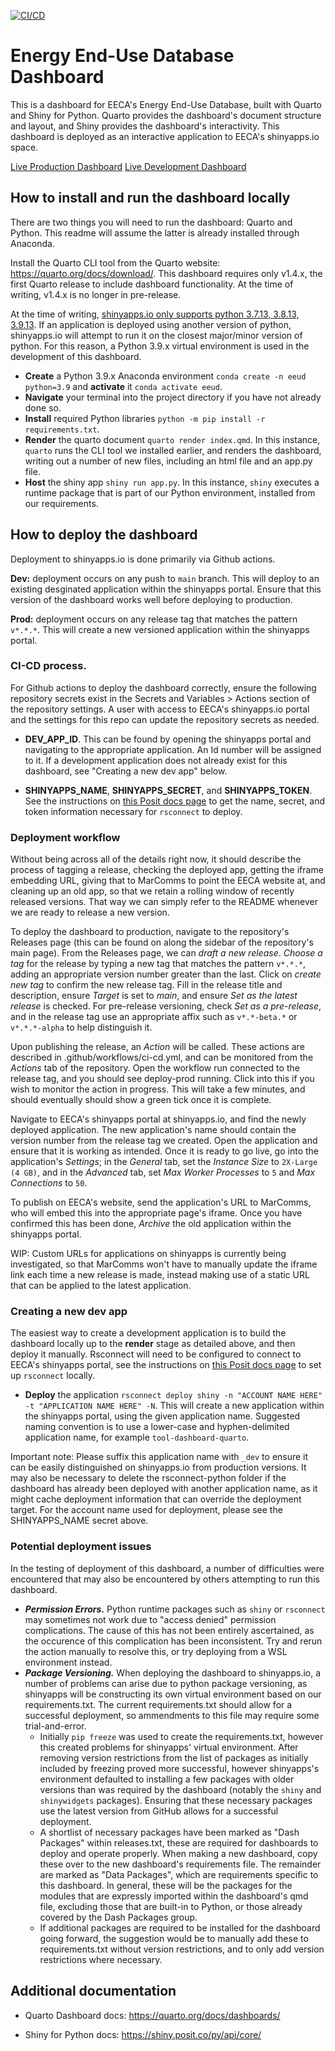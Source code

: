 [![CI/CD](https://github.com/EECA-NZ/eeud-dashboard/actions/workflows/ci-cd.yml/badge.svg)](https://github.com/EECA-NZ/eeud-dashboard/actions/workflows/ci-cd.yml)

# Energy End-Use Database Dashboard

This is a dashboard for EECA's Energy End-Use Database, built with Quarto and Shiny for Python. Quarto provides the dashboard's document structure and layout, and Shiny provides the dashboard's interactivity. This dashboard is deployed as an interactive application to EECA's shinyapps.io space.

[Live Production Dashboard](https://eeca-nz.shinyapps.io/eeud_dashboard_quarto/)
[Live Development Dashboard](https://eeca-nz.shinyapps.io/eeud_dashboard_quarto_dev/)

## How to install and run the dashboard locally

There are two things you will need to run the dashboard: Quarto and Python. This readme will assume the latter is already installed through Anaconda.

Install the Quarto CLI tool from the Quarto website: https://quarto.org/docs/download/. This dashboard requires only v1.4.x, the first Quarto release to include dashboard functionality. At the time of writing, v1.4.x is no longer in pre-release.

At the time of writing, [shinyapps.io only supports python 3.7.13, 3.8.13, 3.9.13](https://docs.posit.co/shinyapps.io/getting-started.html#deploying-applications-1). If an application is deployed using another version of python, shinyapps.io will attempt to run it on the closest major/minor version of python. For this reason, a Python 3.9.x virtual environment is used in the development of this dashboard.

-  **Create** a Python 3.9.x Anaconda environment `conda create -n eeud python=3.9` and **activate** it `conda activate eeud`.
-  **Navigate** your terminal into the project directory if you have not already done so.
-  **Install** required Python libraries `python -m pip install -r requirements.txt`.
-  **Render** the quarto document `quarto render index.qmd`. In this instance, `quarto` runs the CLI tool we installed earlier, and renders the dashboard, writing out a number of new files, including an html file and an app.py file.
-  **Host** the shiny app `shiny run app.py`. In this instance, `shiny` executes a runtime package that is part of our Python environment, installed from our requirements.

## How to deploy the dashboard

Deployment to shinyapps.io is done primarily via Github actions.

**Dev:** deployment occurs on any push to `main` branch. This will deploy to an existing desginated application within the shinyapps portal. Ensure that this version of the dashboard works well before deploying to production.

**Prod:** deployment occurs on any release tag that matches the pattern `v*.*.*`. This will create a new versioned application within the shinyapps portal.

### CI-CD process.

For Github actions to deploy the dashboard correctly, ensure the following repository secrets exist in the Secrets and Variables > Actions section of the repository settings. A user with access to EECA's shinyapps.io portal and the settings for this repo can update the repository secrets as needed.

-  **DEV_APP_ID**. This can be found by opening the shinyapps portal and navigating to the appropriate application. An Id number will be assigned to it. If a development application does not already exist for this dashboard, see "Creating a new dev app" below.

-  **SHINYAPPS_NAME**, **SHINYAPPS_SECRET**, and **SHINYAPPS_TOKEN**. See the instructions on [this Posit docs page](https://docs.posit.co/shinyapps.io/getting-started.html#deploying-applications-1) to get the name, secret, and token information necessary for `rsconnect` to deploy.

### Deployment workflow

Without being across all of the details right now, it should describe the process of tagging a release, checking the deployed app, getting the iframe embedding URL, giving that to MarComms to point the EECA website at, and cleaning up an old app, so that we retain a rolling window of recently released versions. That way we can simply refer to the README whenever we are ready to release a new version.

To deploy the dashboard to production, navigate to the repository's Releases page (this can be found on along the sidebar of the repository's main page). From the Releases page, we can *draft a new release*. *Choose a tag* for the release by typing a new tag that matches the pattern `v*.*.*`, adding an appropriate version number greater than the last. Click on *create new tag* to confirm the new release tag. Fill in the release title and description, ensure *Target* is set to *main*, and ensure *Set as the latest release* is checked. For pre-release versioning, check *Set as a pre-release*, and in the release tag use an appropriate affix such as `v*.*-beta.*` or `v*.*.*-alpha` to help distinguish it.

Upon publishing the release, an *Action* will be called. These actions are described in .github/workflows/ci-cd.yml, and can be monitored from the *Actions* tab of the repository. Open the workflow run connected to the release tag, and you should see deploy-prod running. Click into this if you wish to monitor the action in progress. This will take a few minutes, and should eventually should show a green tick once it is complete. 

Navigate to EECA's shinyapps portal at shinyapps.io, and find the newly deployed application. The new application's name should contain the version number from the release tag we created. Open the application and ensure that it is working as intended. Once it is ready to go live, go into the application's *Settings*; in the *General* tab, set the *Instance Size* to `2X-Large (4 GB)`, and in the *Advanced* tab, set *Max Worker Processes* to `5` and *Max Connections* to `50`.

To publish on EECA's website, send the application's URL to MarComms, who will embed this into the appropriate page's iframe. Once you have confirmed this has been done, *Archive* the old application within the shinyapps portal.

WIP: Custom URLs for applications on shinyapps is currently being investigated, so that MarComms won't have to manually update the iframe link each time a new release is made, instead making use of a static URL that can be applied to the latest application.

### Creating a new dev app

The easiest way to create a development application is to build the dashboard locally up to the **render** stage as detailed above, and then deploy it manually. Rsconnect will need to be configured to connect to EECA's shinyapps portal, see the instructions on [this Posit docs page](https://docs.posit.co/shinyapps.io/getting-started.html#deploying-applications-1) to set up `rsconnect` locally.

-  **Deploy** the application `rsconnect deploy shiny -n "ACCOUNT NAME HERE" -t "APPLICATION NAME HERE" -N`. This will create a new application within the shinyapps portal, using the given application name. Suggested naming convention is to use a lower-case and hyphen-delimited application name, for example `tool-dashboard-quarto`.

Important note: Please suffix this application name with `_dev` to ensure it can be easily distinguished on shinyapps.io from production versions. It may also be necessary to delete the rsconnect-python folder if the dashboard has already been deployed with another application name, as it might cache deployment information that can override the deployment target. For the account name used for deployment, please see the SHINYAPPS_NAME secret above.

### Potential deployment issues

In the testing of deployment of this dashboard, a number of difficulties were encountered that may also be encountered by others attempting to run this dashboard.

-  **_Permission Errors._** Python runtime packages such as `shiny` or `rsconnect` may sometimes not work due to "access denied" permission complications. The cause of this has not been entirely ascertained, as the occurence of this complication has been inconsistent. Try and rerun the action manually to resolve this, or try deploying from a WSL environment instead.
-  **_Package Versioning._** When deploying the dashboard to shinyapps.io, a number of problems can arise due to python package versioning, as shinyapps will be constructing its own virtual environment based on our requirements.txt. The current requirements.txt should allow for a successful deployment, so ammendments to this file may require some trial-and-error.
   -  Initially `pip freeze` was used to create the requirements.txt, however this created problems for shinyapps' virtual environment. After removing version restrictions from the list of packages as initially included by freezing proved more successful, however shinyapps's environment defaulted to installing a few packages with older versions than was required by the dashboard (notably the `shiny` and `shinywidgets` packages). Ensuring that these necessary packages use the latest version from GitHub allows for a successful deployment.
   -  A shortlist of necessary packages have been marked as "Dash Packages" within releases.txt, these are required for dashboards to deploy and operate properly. When making a new dashboard, copy these over to the new dashboard's requirements file. The remainder are marked as "Data Packages", which are requirements specific to this dashboard. In general, these will be the packages for the modules that are expressly imported within the dashboard's qmd file, excluding those that are built-in to Python, or those already covered by the Dash Packages group.
   -  If additional packages are required to be installed for the dashboard going forward, the suggestion would be to manually add these to requirements.txt without version restrictions, and to only add version restrictions where necessary.

## Additional documentation

-  Quarto Dashboard docs: https://quarto.org/docs/dashboards/

-  Shiny for Python docs: https://shiny.posit.co/py/api/core/
